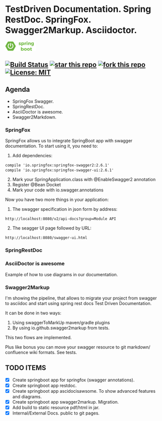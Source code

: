 # TestDriven Documentation. Spring RestDoc. SpringFox. Swagger2Markup. Asciidoctor.
![BOOT LOGO](img/springboot.png)

[![Build Status](https://travis-ci.org/tsypuk/springrestdoc.svg?branch=master)](https://travis-ci.org/tsypuk/springrestdoc)
[![star this repo](http://githubbadges.com/star.svg?user=tsypuk&repo=springrestdoc&style=default)](https://github.com/tsypuk/springrestdoc)
[![fork this repo](http://githubbadges.com/fork.svg?user=tsypuk&repo=springrestdoc&style=default)](https://github.com/tsypuk/springrestdoc/fork)
[![License: MIT](https://img.shields.io/badge/License-MIT-yellow.svg)](LICENSE)
---

## Agenda
* SpringFox Swagger.
* SpringRestDoc.
* AsciiDoctor is awesome.
* Swagger2Markdown. 

### SpringFox
SpringFox allows us to integrate SpringBoot app with swagger documentation.
To start using it, you need to:
1. Add dependencies:
````
compile 'io.springfox:springfox-swagger2:2.6.1'
compile 'io.springfox:springfox-swagger-ui:2.6.1'
````
2. Mark your SpringApplication.class with @EnableSwagger2 annotation
3. Register @Bean Docket
4. Mark your code with io.swagger.annotations

Now you have two more things in your application:
1. The swagger specification in json form by address:
````
http://localhost:8080/v2/api-docs?group=Module API
````
2. The seagger UI page followed by URL:
````
http://localhost:8080/swagger-ui.html
````

### SpringRestDoc

### AsciiDoctor is awesome

Example of how to use diagrams in our documentation.

### Swagger2Markup
I'm showing the pipeline, that allows to migrate your project from swagger to asciidoc and start using spring rest docs
Test Driven Documentation.

It can be done in two ways:
1. Using swaggerToMarkUp maven/gradle plugins
2. By using io.github.swagger2markup from tests.

This two flows are implemented.

Plus like bonus you can move your swagger resource to git markdown/ confluence wiki formats.
See tests.

## TODO ITEMS

- [x] Create springboot app for springfox (swagger annotations).
- [x] Create springboot app restdoc.
- [x] Create springboot app ascidocisawsome. To show advanced features and diagrams.
- [x] Create springboot app swagger2markup. Migration.
- [x] Add build to static resource pdf/html in jar. 
- [x] Internal/External Docs. public to git pages.